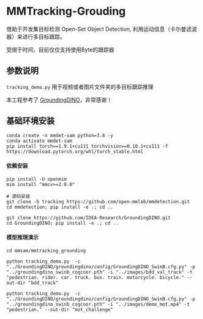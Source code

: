 # MMTracking-Grouding

借助于开发集目标检测 Open-Set Object Detection, 利用运动信息（卡尔曼滤波器）来进行多目标跟踪。

受限于时间，目前仅仅支持使用Byte的跟踪器

## 参数说明

`tracking_demo.py` 用于视频或者图片文件夹的多目标跟踪推理

本工程参考了 [GroundingDINO](https://github.com/IDEA-Research/GroundingDINO)，非常感谢！

## 基础环境安装

```shell
conda create -n mmdet-sam python=3.8 -y
conda activate mmdet-sam
pip install torch==1.9.1+cu111 torchvision==0.10.1+cu111 -f https://download.pytorch.org/whl/torch_stable.html
```

#### 依赖安装

```shell
pip install -U openmim
mim install "mmcv>=2.0.0"

# 源码安装
git clone -b tracking https://github.com/open-mmlab/mmdetection.git
cd mmdetection; pip install -e .; cd ..

git clone https://github.com/IDEA-Research/GroundingDINO.git
cd GroundingDINO; pip install -e .; cd ..
```

#### 模型推理演示

```shell
cd mmsam/mmtracking_grounding

python tracking_demo.py  -c "../GroundingDINO/groundingdino/config/GroundingDINO_SwinB.cfg.py" -p "../groundingdino_swinb_cogcoor.pth" -i "../images/bdd_val_track" -t "pedestrian. rider. car. truck. bus. train. motorcycle. bicycle." --out-dir "bdd_track"

python tracking_demo.py  -c "../GroundingDINO/groundingdino/config/GroundingDINO_SwinB.cfg.py" -p "../groundingdino_swinb_cogcoor.pth" -i "../images/demo_mot.mp4" -t "pedestrian." --out-dir "mot_challenge"
```
